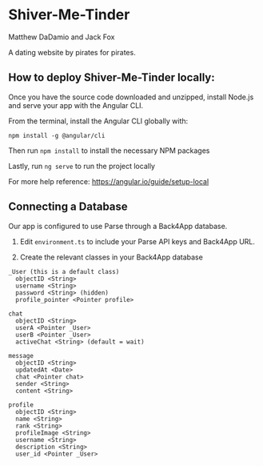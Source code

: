 # Shiver-Me-Tinder

Matthew DaDamio and Jack Fox

A dating website by pirates for pirates.

## How to deploy Shiver-Me-Tinder locally:

Once you have the source code downloaded and unzipped, install Node.js and serve your app with the Angular CLI.

From the terminal, install the Angular CLI globally with:

`npm install -g @angular/cli`

Then run `npm install` to install the necessary NPM packages

Lastly, run `ng serve` to run the project locally

For more help reference: https://angular.io/guide/setup-local

## Connecting a Database

Our app is configured to use Parse through a Back4App database.

1. Edit `environment.ts` to include your Parse API keys and Back4App URL.

2. Create the relevant classes in your Back4App database

```
_User (this is a default class)
  objectID <String>
  username <String>
  password <String> (hidden)
  profile_pointer <Pointer profile>

chat
  objectID <String>
  userA <Pointer _User>
  userB <Pointer _User>
  activeChat <String> (default = wait)

message
  objectID <String>
  updatedAt <Date>
  chat <Pointer chat>
  sender <String>
  content <String>

profile
  objectID <String>
  name <String>
  rank <String>
  profileImage <String>
  username <String>
  description <String>
  user_id <Pointer _User>
```
